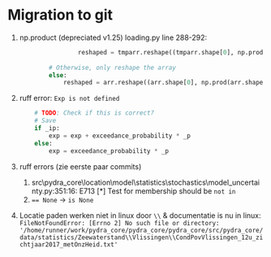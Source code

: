 # Migration to git

1. np.product (depreciated v1.25)
    loading.py line 288-292:

    ```py
                    reshaped = tmparr.reshape((tmparr.shape[0], np.prod(tmparr.shape[1:])))
            
            # Otherwise, only reshape the array
            else:
                reshaped = arr.reshape((arr.shape[0], np.prod(arr.shape[1:])))
    ```

1. ruff error:
    `Exp is not defined`

    ```py
        # TODO: Check if this is correct?
        # Save
        if _ip:
            exp = exp + exceedance_probability * _p
        else:
            exp = exceedance_probability * _p
    ```

1. ruff errors (zie eerste paar commits)
    1. src\pydra_core\location\model\statistics\stochastics\model_uncertainty.py:351:16: E713 [*] Test for membership should be `not in`
    1. `== None` -> `is None`
1. Locatie paden werken niet in linux door `\\` & documentatie is nu in linux:
    `FileNotFoundError: [Errno 2] No such file or directory: '/home/runner/work/pydra_core/pydra_core/pydra_core/src/pydra_core/data/statistics/Zeewaterstand\\Vlissingen\\CondPovVlissingen_12u_zichtjaar2017_metOnzHeid.txt'`
    


